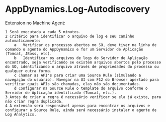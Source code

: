 # AppDynamics.Log-Autodiscovery
Extension no Machine Agent:
 
	1 Será executada a cada 5 minutos.
	2 Critério para identificar o arquivo de log e seu caminho automaticamente:
		a	Verificar os processos abertos no SO, deve tiver na linha de comando o agente do AppDynamics e for um Servidor de Aplicação (Tomcat, JBoss, etc).
		b	Identificar os arquivos de logs do Servidor de Aplicação encontrado, seja verificando se existem arquivos abertos pelo processo do SO, identificando o arquivo através de propriedades do processo ou qualquer outra forma.
		c Chamar as API's para criar uma Source Rule (simulando a navegação do usuário). Navegar na UI com F12 do Browser apertado para verificar quais APIs são chamadas, elas não são documentadas.
		d Configurar na Source Rule o template do arquivo conforme o Servidor de Aplicação identificado (Tomcat, etc.).
	3 Antes de criar a regra é necessário verificar se ela já existe, para não criar regra duplicada.
	4 A extensão será responsável apenas para encontrar os arquivos e configurar a Source Rule, ainda será necessário instalar o agente de Log Analytics.
 
